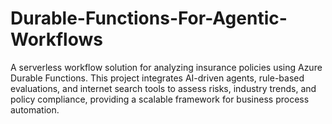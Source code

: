 # Durable-Functions-For-Agentic-Workflows
A serverless workflow solution for analyzing insurance policies using Azure Durable Functions. This project integrates AI-driven agents, rule-based evaluations, and internet search tools to assess risks, industry trends, and policy compliance, providing a scalable framework for business process automation.
